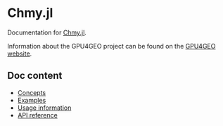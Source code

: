 # Chmy.jl

Documentation for [Chmy.jl](https://github.com/PTsolvers/Chmy.jl).

Information about the GPU4GEO project can be found on the [GPU4GEO website](https://ptsolvers.github.io/GPU4GEO/).

## Doc content

- [Concepts](concepts/overview.md)
- [Examples](examples/overview.md)
- [Usage information](usage/runtests.md)
- [API reference](lib/modules.md)
